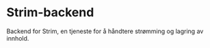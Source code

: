 # Strim-backend

Backend for Strim, en tjeneste for å håndtere strømming og lagring av innhold.

[//]: # (## Komme i gang)

[//]: # ()
[//]: # (Hvordan bygge, teste og kjøre koden viss aktuelt.)

[//]: # ()
[//]: # (---)

[//]: # ()
[//]: # (## Henvendelser)

[//]: # ()
[//]: # (Enten:)

[//]: # (Spørsmål knyttet til koden eller repositoryet kan stilles som issues her på GitHub)

[//]: # ()
[//]: # (Eller:)

[//]: # (Spørsmål knyttet til koden eller repositoryet kan stilles til teamalias@nav.no &#40;som evt må opprettes av noen™ Windows-mennesker&#41; eller som issues her på GitHub &#40;stryk det som ikke passer&#41;.)

[//]: # ()
[//]: # (### For Nav-ansatte)

[//]: # ()
[//]: # (Interne henvendelser kan sendes via Slack i kanalen #teamkanal.)